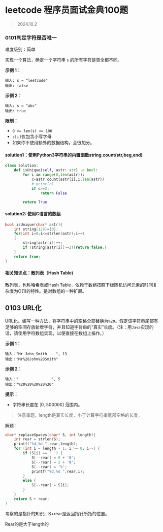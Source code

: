 # leetcode 程序员面试金典100题

> 2024.10.2

### 0101判定字符是否唯一

难度级别：简单

实现一个算法，确定一个字符串 `s` 的所有字符是否全都不同。

**示例 1：**

```
输入: s = "leetcode"
输出: false 
```

**示例 2：**

```
输入: s = "abc"
输出: true
```

**限制：**

- `0 <= len(s) <= 100 `
- `s[i]`仅包含小写字母
- 如果你不使用额外的数据结构，会很加分。





#### solution1：使用Python3字符串的内置函数string.count(str,beg,end)

```python
class Solution:
    def isUnique(self, astr: str) -> bool:
        for i in range(0,len(astr)):
            c=astr.count(astr[i],i,len(astr))
            # print(c)
            if c>=2:
                return False

        return True
```



#### solution2: 使用C语言的数组

```c
bool isUnique(char* astr){
    int string[128]={0};
    for(int i=0;i<=strlen(astr);i++)
    {
        string[astr[i]]++;
        if (string[astr[i]]>=2){return false;}
    }
    return true;
}
```

#### 相关知识点：散列表（Hash Table)

散列表，也称哈希表或Hash Table，依赖于数组按照下标随机访问元素的时间复杂度为O(1)的特性。是对数组的一种扩展。



## 0103 URL化

URL化。编写一种方法，将字符串中的空格全部替换为`%20`。假定该字符串尾部有足够的空间存放新增字符，并且知道字符串的“真实”长度。（注：用`Java`实现的话，请使用字符数组实现，以便直接在数组上操作。）

 

**示例 1：**

```
输入："Mr John Smith    ", 13
输出："Mr%20John%20Smith"
```

**示例 2：**

```
输入："               ", 5
输出："%20%20%20%20%20"
```

 

**提示：**

- 字符串长度在 [0, 500000] 范围内。



> 注意审题，length是真实长度，小于计算字符串尾部空格的长度。

解题：

```C
char* replaceSpaces(char* S, int length){
    int rear = strlen(S);
    printf("%d,%d ",rear,length);
    for (int i = length - 1; i >= 0; i--) {
        if (S[i] == ' ') {
            S[--rear] = 0 + '0';
            S[--rear] = 2 + '0';
            S[--rear] = '%';
            printf("%d,%d ",rear,i);
        }
        else {
            S[--rear] = S[i];
        }
    } 
    return S + rear;
}
```

考察的是指针的知识，S+rear是返回指针所指的位置。

Rear的是大于length的

